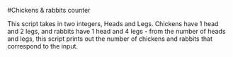 #Chickens & rabbits counter

This script takes in two integers, Heads and Legs. Chickens have 1 head and 2 legs, and rabbits have 1 head and 4 legs - from the number of heads and legs, this script prints out the number of chickens and rabbits that correspond to the input.
